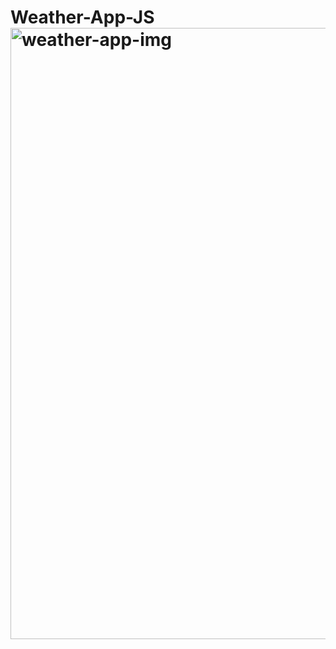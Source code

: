 # Weather-App-JS<img width="978" alt="weather-app-img" src="https://user-images.githubusercontent.com/75957784/193337436-42d7d8c4-93d7-4051-8037-b936d108a7fb.png">
